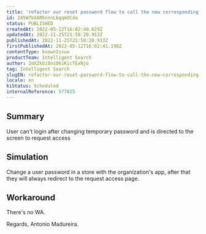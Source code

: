 ```yaml
---
title: 'refactor our reset password flow to call the new corresponding mutation in the graphql app'
id: 245W7bXAR6nnnLbqqmOCda
status: PUBLISHED
createdAt: 2022-05-12T16:02:40.629Z
updatedAt: 2022-11-25T21:58:20.913Z
publishedAt: 2022-11-25T21:58:20.913Z
firstPublishedAt: 2022-05-12T16:02:41.198Z
contentType: knownIssue
productTeam: Intelligent Search
author: 2mXZkbi0oi061KicTExNjo
tag: Intelligent Search
slugEN: refactor-our-reset-password-flow-to-call-the-new-corresponding-mutation-in-the-graphql-app
locale: en
kiStatus: Scheduled
internalReference: 577825
---
```


## Summary


User can't login after changing temporary password and is directed to the screen to request access



## Simulation


Change a user password in a store with the organization's app, after that they will always redirect to the request access page.



## Workaround


There's no WA.

Regards,
Antonio Madureira.

